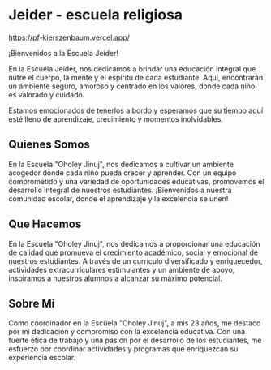 # Jeider - escuela religiosa

https://pf-kierszenbaum.vercel.app/

¡Bienvenidos a la Escuela Jeider!

En la Escuela Jeider, nos dedicamos a brindar una educación integral que nutre el cuerpo, la mente y el espíritu de cada estudiante. Aquí, encontrarán un ambiente seguro, amoroso y centrado en los valores, donde cada niño es valorado y cuidado.

Estamos emocionados de tenerlos a bordo y esperamos que su tiempo aquí esté lleno de aprendizaje, crecimiento y momentos inolvidables.

## Quienes Somos

En la Escuela "Oholey Jinuj", nos dedicamos a cultivar un ambiente acogedor donde cada niño pueda crecer y aprender. Con un equipo comprometido y una variedad de oportunidades educativas, promovemos el desarrollo integral de nuestros estudiantes. ¡Bienvenidos a nuestra comunidad escolar, donde el aprendizaje y la excelencia se unen!


## Que Hacemos 


En la Escuela "Oholey Jinuj", nos dedicamos a proporcionar una educación de calidad que promueva el crecimiento académico, social y emocional de nuestros estudiantes. A través de un currículo diversificado y enriquecedor, actividades extracurriculares estimulantes y un ambiente de apoyo, inspiramos a nuestros alumnos a alcanzar su máximo potencial.

## Sobre Mi

Como coordinador en la Escuela "Oholey Jinuj", a mis 23 años, me destaco por mi dedicación y compromiso con la excelencia educativa. Con una fuerte ética de trabajo y una pasión por el desarrollo de los estudiantes, me esfuerzo por coordinar actividades y programas que enriquezcan su experiencia escolar.